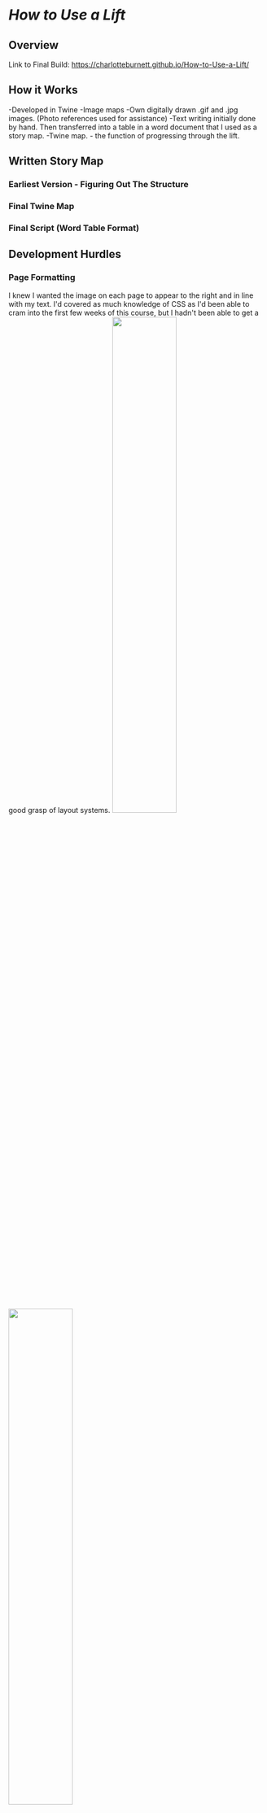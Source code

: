 # <em>How to Use a Lift</em>
## Overview 
Link to Final Build: https://charlotteburnett.github.io/How-to-Use-a-Lift/



## How it Works
-Developed in Twine 
-Image maps
-Own digitally drawn .gif and .jpg images. (Photo references used for assistance)
-Text writing initially done by hand. Then transferred into a table in a word document that I used as a story map.
-Twine map. - the function of progressing through the lift.

## Written Story Map
### Earliest Version - Figuring Out The Structure

### Final Twine Map

### Final Script (Word Table Format)

## Development Hurdles
### Page Formatting
I knew I wanted the image on each page to appear to the right and in line with my text. I'd covered as much knowledge of CSS as I'd been able to cram into the first few weeks of this course, but I hadn't been able to get a good grasp of layout systems.
<img src="./screenshots/Lift-Story/page-formatting-1.png" width=50%> <br>
<img src="./screenshots/Lift-Story/page-formatting-2.png" width=50%> <br>
<img src="./screenshots/Lift-Story/page-formatting-3.png"> <br>

### Progression of the Intro List
<strong>Initial Structure</strong> <br>
<img src="./screenshots/Lift-Story/intro-list-1.png" width=50%> <br>
<img src="./screenshots/Lift-Story/intro-list-2.png" width=50%> <br>
<img src="./screenshots/Lift-Story/intro-list-3.png" width=50%> <br>

<strong>Changed to Hover</strong> <br>
USED INFO FROM: https://www.w3schools.com/howto/howto_css_display_element_hover.asp <br>
<img src="./screenshots/Lift-Story/intro-list-4.png" width=50%> <br>
<img src="./screenshots/Lift-Story/intro-list-5.png" width=50%> <br>


### Creating the Elevator Buttons
<strong>First Idea - Image Links</strong>
thought an image map would be too hard for some reason lol

Chatgpt didn’t help – well it did, but not in the way I wanted it to. It used different Twine sugarcube macros which seemed too confusing to me. I would’ve preferred to stick with a more html-like system, since that was what I was in the process of wrapping my head around anyway.

<img src="./screenshots/Lift-Story/buttons-1.png" width=50%> <br>
<img src="./screenshots/Lift-Story/buttons-2.png" width=50%> <br>


<strong>Deciding on Image Maps</strong>
Started with Jenny’s information and using www.image-map.net/ to get coordinates. After that point, knew the rest of her information wouldn’t work since it was tailored to Harlowe, not Sugarcube.

Found out how to format the code for a Sugarcube image map from this post post on the Twine Games reddit forum. Map worked by this point, issue now was with resizing the image map.
https://www.reddit.com/r/twinegames/comments/7egemj/using_image_mapping_in_twine_sugar_cube/ 

<img src="./screenshots/Lift-Story/buttons-3.png" width=50%> <br>

<strong>Resizing Issue for Image Maps</strong>
I went into this with zero Javascript knowledge.
Asked ChatGPT – no matter what I asked it, it didn’t give me a workable solution

I was saved by this article: https://www.teuton.org/~stranger/clickableimagemapsintwine
The bottom of the page contains pastable Javascript which worked 
‘The following script, courtesy of @fg109 on the Twine Discord can automatically resize the image map when the image resizes. Note that this code is for SugarCube, and would need adjusting to work on other formats.’
From there, I was able to adjust the image to a size and position consistent with the rest of my passages thus far

<strong>Final Image Maps</strong>

<img src="./screenshots/Lift-Story/buttons-4.png" width=50%> <br>
<img src="./screenshots/Lift-Story/buttons-5.png" width=50%> <br>
<img src="./screenshots/Lift-Story/buttons-6.png" width=50%> <br>

### Background Change for Single Passage
To add an additional otherworldly sense to Level 5, the climactic passage right before the ending of the piece, I decided I wanted the background of the page to change to white. I first attempted this by adding a CSS ID within the class styling I already had for each standard screen. What this ended up doing was only changing the background colour for the style boxes of the text and image.

<img src="./screenshots/Lift-Story/background-1.png" width=50%> <br>
<img src="./screenshots/Lift-Story/background-2.png" width=50%> <br>

I solved this by realising that style changes didn't have to happen in the greater style document, and could instead be applied within the passage itself.

<br><img src="./screenshots/Lift-Story/background-3.png" width=50%> <br>
<img src="./screenshots/Lift-Story/background-4.png" width=50%> <br>

### Phone Text 
I knew I wanted a typing animation effect to trigger when you answer the phone, but I also knew I didn't have the javascript knowledge to apply this myself. I ended up using a tutorial from this article: https://medium.com/@aayushpatniya1999/how-to-create-a-typing-effect-for-displaying-text-on-a-webpage-771b69440b61 <br>

<img src="./screenshots/Lift-Story/phone-1.png" width=50%>

